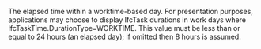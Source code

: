 ﻿The elapsed time within a worktime-based day. For presentation purposes, applications may choose to display IfcTask durations in work days where IfcTaskTime.DurationType=WORKTIME. This value must be less than or equal to 24 hours (an elapsed day); if omitted then 8 hours is assumed.